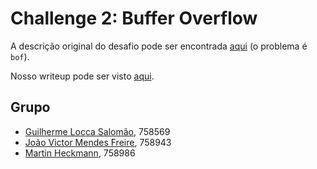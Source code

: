 # Challenge 2: Buffer Overflow

A descrição original do desafio pode ser encontrada [aqui](http://pwnable.kr/play.php) (o problema é `bof`).

Nosso writeup pode ser visto [aqui](https://github.com/joaovicmendes/sec-trabalho/blob/main/Challenge%203/writeup.md).

## Grupo
- [Guilherme Locca Salomão](https://github.com/Caotichazard), 758569
- [João Victor Mendes Freire](https://github.com/joaovicmendes), 758943
- [Martin Heckmann](https://github.com/heckmartin), 758986
